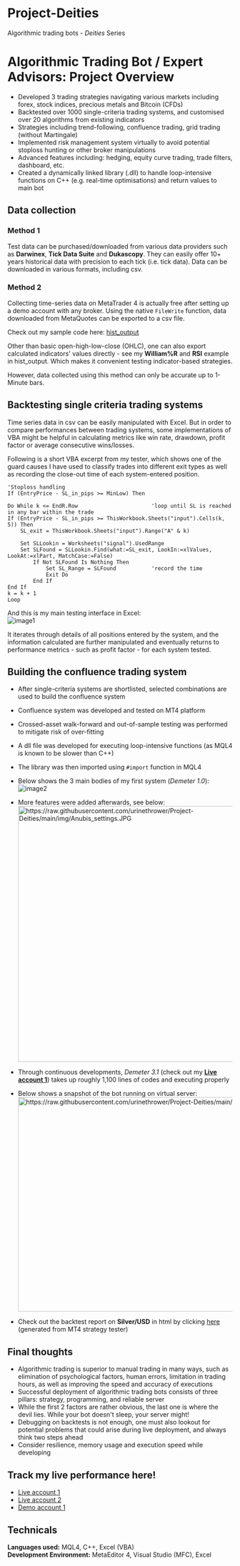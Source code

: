 # Project-Deities
Algorithmic trading bots - *Deities* Series
  
# Algorithmic Trading Bot / Expert Advisors: Project Overview
* Developed 3 trading strategies navigating various markets including forex, stock indices, precious metals and Bitcoin (CFDs)
* Backtested over 1000 single-criteria trading systems, and customised over 20 algorithms from existing indicators
* Strategies including trend-following, confluence trading, grid trading (without Martingale)
* Implemented risk management system virtually to avoid potential stoploss hunting or other broker manipulations
* Advanced features including: hedging, equity curve trading, trade filters, dashboard, etc.
* Created a dynamically linked library (.dll) to handle loop-intensive functions on C++ (e.g. real-time optimisations) and return values to main bot
  
## Data collection
### Method 1
Test data can be purchased/downloaded from various data providers such as **Darwinex**, **Tick Data Suite** and **Dukascopy**. They can easily offer 10+ years historical data with precision to each tick (i.e. tick data). Data can be downloaded in various formats, including csv.
### Method 2
Collecting time-series data on MetaTrader 4 is actually free after setting up a demo account with any broker. Using the native `FileWrite` function, data downloaded from MetaQuotes can be exported to a csv file.  
  
Check out my sample code here: [hist_output](https://github.com/urinethrower/Project-Deities/blob/main/hist_output.mq4)  
  
Other than basic open-high-low-close (OHLC), one can also export calculated indicators' values directly - see my **William%R** and **RSI** example in hist_output. Which makes it convenient testing indicator-based strategies.  
  
However, data collected using this method can only be accurate up to 1-Minute bars.
  
## Backtesting single criteria trading systems
Time series data in csv can be easily manipulated with Excel. But in order to compare performances between trading systems, some implementations of VBA might be helpful in calculating metrics like win rate, drawdown, profit factor or average consecutive wins/losses.  
  
Following is a short VBA excerpt from my tester, which shows one of the guard causes I have used to classify trades into different exit types as well as recording the close-out time of each system-entered position.
```
'Stoploss handling
If (EntryPrice - SL_in_pips >= MinLow) Then

Do While k <= EndR.Row                       'loop until SL is reached in any bar within the trade
If (EntryPrice - SL_in_pips >= ThisWorkbook.Sheets("input").Cells(k, 5)) Then
    SL_exit = ThisWorkbook.Sheets("input").Range("A" & k)

    Set SLLookin = Worksheets("signal").UsedRange
    Set SLFound = SLLookin.Find(what:=SL_exit, LookIn:=xlValues, LookAt:=xlPart, MatchCase:=False)
        If Not SLFound Is Nothing Then
            Set SL_Range = SLFound           'record the time
            Exit Do
        End If
End If
k = k + 1
Loop
``` 
And this is my main testing interface in Excel:  
![image1](img/stage1_tester.JPG)
  
It iterates through details of all positions entered by the system, and the information calculated are further manipulated and eventually returns to performance metrics - such as profit factor - for each system tested.
  
## Building the confluence trading system
* After single-criteria systems are shortlisted, selected combinations are used to build the confluence system
* Confluence system was developed and tested on MT4 platform
* Crossed-asset walk-forward and out-of-sample testing was performed to mitigate risk of over-fitting
* A dll file was developed for executing loop-intensive functions (as MQL4 is known to be slower than C++)
* The library was then imported using `#import` function in MQL4
* Below shows the 3 main bodies of my first system (*Demeter 1.0*):  
![image2](img/Demeter_code_snap.JPG)
  
* More features were added afterwards, see below:  
<img src="https://raw.githubusercontent.com/urinethrower/Project-Deities/main/img/Anubis_settings.JPG" alt="https://raw.githubusercontent.com/urinethrower/Project-Deities/main/img/Anubis_settings.JPG" width="615" height="573"></img>  
  
* Through continuous developments, *Demeter 3.1* (check out my [**Live account 1**](#track-my-live-performance-here)) takes up roughly 1,100 lines of codes and executing properly
* Below shows a snapshot of the bot running on virtual server:  
<img src="https://raw.githubusercontent.com/urinethrower/Project-Deities/main/img/Demeter_snapshot.JPG" alt="https://raw.githubusercontent.com/urinethrower/Project-Deities/main/img/Demeter_snapshot.JPG" width="768" height="480"></img>  
* Check out the backtest report on **Silver/USD** in html by clicking [here](https://htmlpreview.github.io/?https://github.com/urinethrower/Project-Deities/blob/main/StrategyTester.htm) (generated from MT4 strategy tester)
  
## Final thoughts
* Algorithmic trading is superior to manual trading in many ways, such as elimination of psychological factors, human errors, limitation in trading hours, as well as improving the speed and accuracy of executions
* Successful deployment of algorithmic trading bots consists of three pillars: strategy, programming, and reliable server
* While the first 2 factors are rather obvious, the last one is where the devil lies. While your bot doesn't sleep, your server might!
* Debugging on backtests is not enough, one must also lookout for potential problems that could arise during live deployment, and always think two steps ahead
* Consider resilience, memory usage and execution speed while developing
  
## Track my live performance here!
* [Live account 1](https://www.mql5.com/en/signals/1530022?utm_source=www.twitter.com&utm_campaign=en.signals.sharing.desktop&date=1653775200)
* [Live account 2](https://www.mql5.com/en/signals/1350008?utm_source=www.twitter.com&utm_campaign=en.signals.sharing.desktop&date=1653775200)
* [Demo account 1](https://www.mql5.com/en/signals/1546848?utm_source=www.twitter.com&utm_campaign=en.signals.sharing.desktop&date=1653775200)

## Technicals
**Languages used:** MQL4, C++, Excel (VBA)  
**Development Environment:** MetaEditor 4, Visual Studio (MFC), Excel
